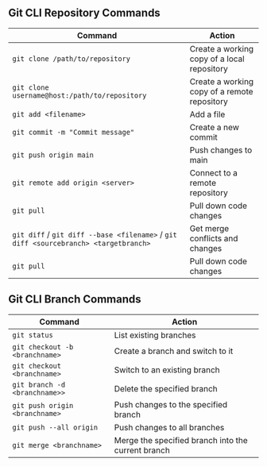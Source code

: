 ## Git CLI Repository Commands

| Command                                                                              | Action                                       |
| ------------------------------------------------------------------------------------ | -------------------------------------------- |
| `git clone /path/to/repository`                                                      | Create a working copy of a local repository  |
| `git clone username@host:/path/to/repository`                                        | Create a working copy of a remote repository |
| `git add <filename>`                                                                 | Add a file                                   |
| `git commit -m "Commit message"`                                                     | Create a new commit                          |
| `git push origin main`                                                               | Push changes to main                         |
| `git remote add origin <server>`                                                     | Connect to a remote repository               |
| `git pull`                                                                           | Pull down code changes                       |
| `git diff` / `git diff --base <filename>` / `git diff <sourcebranch> <targetbranch>` | Get merge conflicts and changes              |
| `git pull`                                                                           | Pull down code changes                       |

## Git CLI Branch Commands

| Command                        | Action                                             |
| ------------------------------ | -------------------------------------------------- |
| `git status`                   | List existing branches                             |
| `git checkout -b <branchname>` | Create a branch and switch to it                   |
| `git checkout <branchname>`    | Switch to an existing branch                       |
| `git branch -d <branchname>>`  | Delete the specified branch                        |
| `git push origin <branchname>` | Push changes to the specified branch               |
| `git push --all origin`        | Push changes to all branches                       |
| `git merge <branchname>`       | Merge the specified branch into the current branch |
